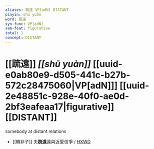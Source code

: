 ```yaml
---
aliases: 䟽遠 VP[adN] DISTANT
pinyin: shū yuàn
word: 䟽遠
syn-func: VP[adN]
sem-feat: figurative
total: 1
concept: DISTANT 
---
```

# [[䟽遠]] *[[shū yuàn]]*  [[uuid-e0ab80e9-d505-441c-b27b-572c28475060|VP[adN]]] [[uuid-2e48851c-928e-40f0-ae0d-2bf3eafeaa17|figurative]] [[DISTANT]]
somebody at distant relations
 - [[韓非子]] 夫**䟽遠**遠與近愛信爭 / [HXWD](https://hxwd.org/textview.html?location=KR3c0005_tls_011-12a.4)